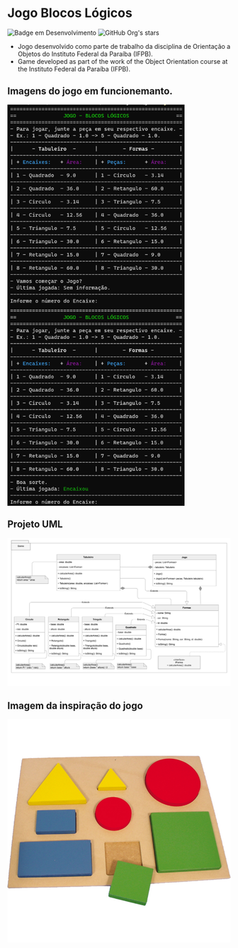 # Jogo Blocos Lógicos 
![Badge em Desenvolvimento](http://img.shields.io/static/v1?label=STATUS&message=EM%20DESENVOLVIMENTO&color=GREEN&style=for-the-badge) ![GitHub Org's stars](https://img.shields.io/github/stars/Everaldo-Martins?style=social)

- Jogo desenvolvido como parte de trabalho da disciplina de Orientação a Objetos do Instituto Federal da Paraíba (IFPB).
- Game developed as part of the work of the Object Orientation course at the Instituto Federal da Paraíba (IFPB).

## Imagens do jogo em funcionemanto.

![GameStart](./essets/img/GameStart.png) 
![GameOnPlay](./essets/img/GameOnPlay.png)

## Projeto UML
![UML Jogo](./essets/img/Jogo_UML.png)

## Imagem da inspiração do jogo
![Bloco Inspiração do jogo](./essets/img/Figura-Geometrica-Encaixe.jpg)

<style>
    img[alt="GameStart"] { 
    max-width:  400px; 
    display: block;
    float:left;
    }

    img[alt="GameOnPlay"] { 
    max-width:  400px; 
    display: block;
    }
</style>

